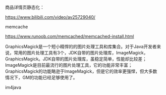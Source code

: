 商品详情页静态化：

https://www.bilibili.com/video/av25729040/

memcache

https://www.runoob.com/memcached/memcached-install.html

GraphicsMagick是一个短小精悍的的图片处理工具和库集合。对于Java开发者来说，常用的图片处理工具有3个，JDK自带的图片处理库，ImageMagick，GraphicsMagick。JDK自带的图片处理库，虽稳定简单，性能却比较差；ImageMagick是目前最流行的图片处理工具，它的功能非常丰富；GraphicsMagick的功能略逊于ImageMagick，但是它的效率更强悍，但大多数情况下，GM的功能已经足够使用了。

im4java


